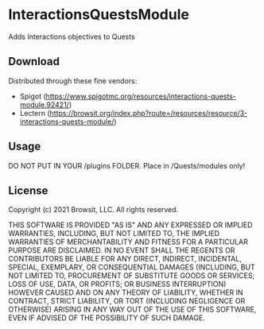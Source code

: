 # InteractionsQuestsModule
Adds Interactions objectives to Quests

## Download

Distributed through these fine vendors:
- Spigot (https://www.spigotmc.org/resources/interactions-quests-module.92421/)
- Lectern (https://browsit.org/index.php?route=/resources/resource/3-interactions-quests-module/)

## Usage

DO NOT PUT IN YOUR /plugins FOLDER. Place in /Quests/modules only!

## License
Copyright (c) 2021 Browsit, LLC. All rights reserved.

THIS SOFTWARE IS PROVIDED "AS IS" AND ANY EXPRESSED OR IMPLIED WARRANTIES, INCLUDING, BUT NOT LIMITED TO, THE IMPLIED WARRANTIES OF MERCHANTABILITY AND FITNESS FOR A PARTICULAR PURPOSE ARE DISCLAIMED. IN NO EVENT SHALL THE REGENTS OR CONTRIBUTORS BE LIABLE FOR ANY DIRECT, INDIRECT, INCIDENTAL, SPECIAL, EXEMPLARY, OR CONSEQUENTIAL DAMAGES (INCLUDING, BUT NOT LIMITED TO, PROCUREMENT OF SUBSTITUTE GOODS OR SERVICES; LOSS OF USE, DATA, OR PROFITS; OR BUSINESS INTERRUPTION) HOWEVER CAUSED AND ON ANY THEORY OF LIABILITY, WHETHER IN CONTRACT, STRICT LIABILITY, OR TORT (INCLUDING NEGLIGENCE OR OTHERWISE) ARISING IN ANY WAY OUT OF THE USE OF THIS SOFTWARE, EVEN IF ADVISED OF THE POSSIBILITY OF SUCH DAMAGE.
